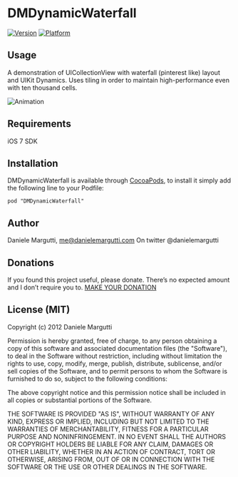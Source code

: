 # DMDynamicWaterfall

[![Version](http://cocoapod-badges.herokuapp.com/v/DMDynamicWaterfall/badge.png)](http://cocoadocs.org/docsets/DMDynamicWaterfall)
[![Platform](http://cocoapod-badges.herokuapp.com/p/DMDynamicWaterfall/badge.png)](http://cocoadocs.org/docsets/DMDynamicWaterfall)

## Usage

A demonstration of UICollectionView with waterfall (pinterest like) layout and UIKit Dynamics. Uses tiling in order to maintain high-performance even with ten thousand cells.

![Animation](https://github.com/malcommac/DMDynamicWaterfall/blob/master/example_movie.gif)

## Requirements

iOS 7 SDK

## Installation

DMDynamicWaterfall is available through [CocoaPods](http://cocoapods.org), to install
it simply add the following line to your Podfile:

    pod "DMDynamicWaterfall"

## Author

Daniele Margutti, me@danielemargutti.com
On twitter @danielemargutti

## Donations

If you found this project useful, please donate.
There’s no expected amount and I don’t require you to.
[MAKE YOUR DONATION](https://www.paypal.com/cgi-bin/webscr?cmd=_s-xclick&hosted_button_id=GS3DBQ69ZBKWJ)

## License (MIT)

Copyright (c) 2012 Daniele Margutti

Permission is hereby granted, free of charge, to any person
obtaining a copy of this software and associated documentation
files (the "Software"), to deal in the Software without
restriction, including without limitation the rights to use,
copy, modify, merge, publish, distribute, sublicense, and/or sell
copies of the Software, and to permit persons to whom the
Software is furnished to do so, subject to the following
conditions:

The above copyright notice and this permission notice shall be
included in all copies or substantial portions of the Software.

THE SOFTWARE IS PROVIDED "AS IS", WITHOUT WARRANTY OF ANY KIND,
EXPRESS OR IMPLIED, INCLUDING BUT NOT LIMITED TO THE WARRANTIES
OF MERCHANTABILITY, FITNESS FOR A PARTICULAR PURPOSE AND
NONINFRINGEMENT. IN NO EVENT SHALL THE AUTHORS OR COPYRIGHT
HOLDERS BE LIABLE FOR ANY CLAIM, DAMAGES OR OTHER LIABILITY,
WHETHER IN AN ACTION OF CONTRACT, TORT OR OTHERWISE, ARISING
FROM, OUT OF OR IN CONNECTION WITH THE SOFTWARE OR THE USE OR
OTHER DEALINGS IN THE SOFTWARE.
